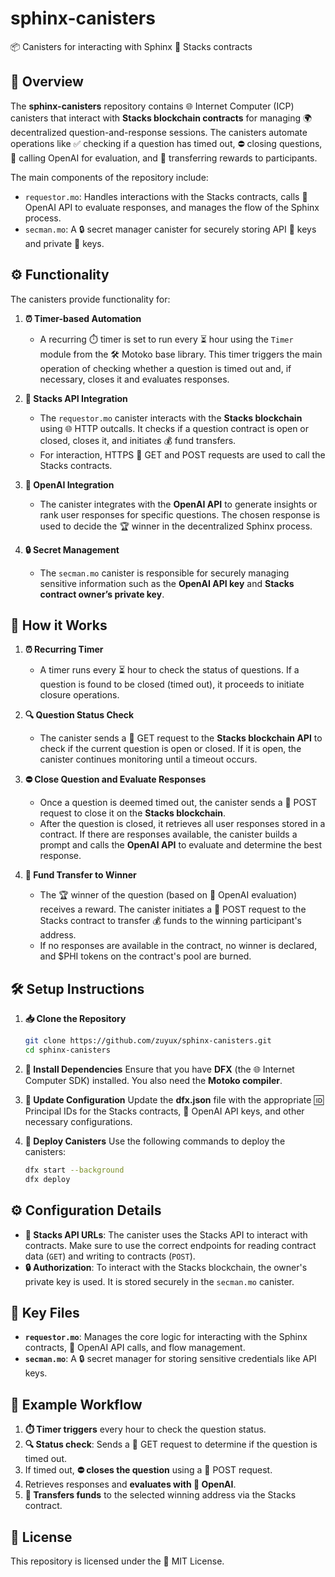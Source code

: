 # sphinx-canisters

📦 Canisters for interacting with Sphinx 🔗 Stacks contracts

## 📝 Overview

The **sphinx-canisters** repository contains 🌐 Internet Computer (ICP) canisters that interact with **Stacks blockchain contracts** for managing 🌍 decentralized question-and-response sessions. The canisters automate operations like ✅ checking if a question has timed out, ⛔ closing questions, 🤖 calling OpenAI for evaluation, and 💸 transferring rewards to participants.

The main components of the repository include:
- `requestor.mo`: Handles interactions with the Stacks contracts, calls 🤖 OpenAI API to evaluate responses, and manages the flow of the Sphinx process.
- `secman.mo`: A 🔒 secret manager canister for securely storing API 🔑 keys and private 🔑 keys.

## ⚙️ Functionality

The canisters provide functionality for:

1. **⏰ Timer-based Automation**
   - A recurring ⏱️ timer is set to run every ⏳ hour using the `Timer` module from the 🛠️ Motoko base library. This timer triggers the main operation of checking whether a question is timed out and, if necessary, closes it and evaluates responses.

2. **🔗 Stacks API Integration**
   - The `requestor.mo` canister interacts with the **Stacks blockchain** using 🌐 HTTP outcalls. It checks if a question contract is open or closed, closes it, and initiates 💰 fund transfers.
   - For interaction, HTTPS 📡 GET and POST requests are used to call the Stacks contracts.

3. **🤖 OpenAI Integration**
   - The canister integrates with the **OpenAI API** to generate insights or rank user responses for specific questions. The chosen response is used to decide the 🏆 winner in the decentralized Sphinx process.

4. **🔒 Secret Management**
   - The `secman.mo` canister is responsible for securely managing sensitive information such as the **OpenAI API key** and **Stacks contract owner’s private key**.

## 🚀 How it Works

1. **⏰ Recurring Timer**
   - A timer runs every ⏳ hour to check the status of questions. If a question is found to be closed (timed out), it proceeds to initiate closure operations.

2. **🔍 Question Status Check**
   - The canister sends a 📡 GET request to the **Stacks blockchain API** to check if the current question is open or closed. If it is open, the canister continues monitoring until a timeout occurs.

3. **⛔ Close Question and Evaluate Responses**
   - Once a question is deemed timed out, the canister sends a 📡 POST request to close it on the **Stacks blockchain**.
   - After the question is closed, it retrieves all user responses stored in a contract. If there are responses available, the canister builds a prompt and calls the **OpenAI API** to evaluate and determine the best response.

4. **💸 Fund Transfer to Winner**
   - The 🏆 winner of the question (based on 🤖 OpenAI evaluation) receives a reward. The canister initiates a 📡 POST request to the Stacks contract to transfer 💰 funds to the winning participant's address.
   - If no responses are available in the contract, no winner is declared, and $PHI tokens on the contract's pool are burned.

## 🛠️ Setup Instructions

1. **📥 Clone the Repository**
   ```sh
   git clone https://github.com/zuyux/sphinx-canisters.git
   cd sphinx-canisters
   ```

2. **🔧 Install Dependencies**
   Ensure that you have **DFX** (the 🌐 Internet Computer SDK) installed. You also need the **Motoko compiler**.

3. **📝 Update Configuration**
   Update the **dfx.json** file with the appropriate 🆔 Principal IDs for the Stacks contracts, 🤖 OpenAI API keys, and other necessary configurations.

4. **🚀 Deploy Canisters**
   Use the following commands to deploy the canisters:
   ```sh
   dfx start --background
   dfx deploy
   ```

## ⚙️ Configuration Details

- **🔗 Stacks API URLs**: The canister uses the Stacks API to interact with contracts. Make sure to use the correct endpoints for reading contract data (`GET`) and writing to contracts (`POST`).
- **🔒 Authorization**: To interact with the Stacks blockchain, the owner's private key is used. It is stored securely in the `secman.mo` canister.

## 📂 Key Files

- **`requestor.mo`**: Manages the core logic for interacting with the Sphinx contracts, 🤖 OpenAI API calls, and flow management.
- **`secman.mo`**: A 🔒 secret manager for storing sensitive credentials like API keys.

## 📝 Example Workflow

1. **⏱️ Timer triggers** every hour to check the question status.
2. **🔍 Status check**: Sends a 📡 GET request to determine if the question is timed out.
3. If timed out, **⛔ closes the question** using a 📡 POST request.
4. Retrieves responses and **evaluates with 🤖 OpenAI**.
5. **💸 Transfers funds** to the selected winning address via the Stacks contract.

## 📄 License
This repository is licensed under the 📝 MIT License.

